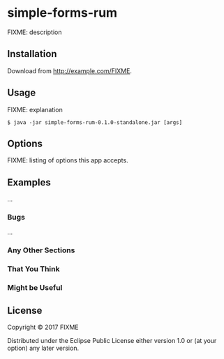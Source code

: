 # simple-forms-rum

FIXME: description

## Installation

Download from http://example.com/FIXME.

## Usage

FIXME: explanation

    $ java -jar simple-forms-rum-0.1.0-standalone.jar [args]

## Options

FIXME: listing of options this app accepts.

## Examples

...

### Bugs

...

### Any Other Sections
### That You Think
### Might be Useful

## License

Copyright © 2017 FIXME

Distributed under the Eclipse Public License either version 1.0 or (at
your option) any later version.
